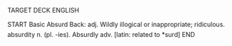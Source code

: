 TARGET DECK
ENGLISH

START
Basic
Absurd
Back: adj. Wildly illogical or inappropriate; ridiculous.  absurdity n. (pl. -ies). Absurdly adv. [latin: related to *surd]
END
